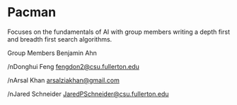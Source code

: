 # Pacman
Focuses on the fundamentals of AI with group members writing a depth first and breadth first search algorithms.

Group Members
Benjamin Ahn

/nDonghui Feng    fengdon2@csu.fullerton.edu

/nArsal Khan      arsalziakhan@gmail.com

/nJared Schneider JaredPSchneider@csu.fullerton.edu
